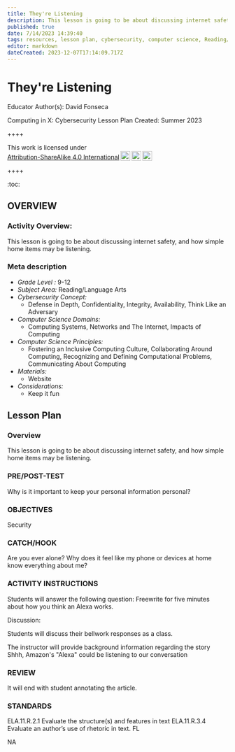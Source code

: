 ```yaml
---
title: They're Listening
description: This lesson is going to be about discussing internet safety, and how simple home items may be listening.
published: true
date: 7/14/2023 14:39:40
tags: resources, lesson plan, cybersecurity, computer science, Reading/Language Arts 
editor: markdown
dateCreated: 2023-12-07T17:14:09.717Z
---
```

# They're Listening


Educator Author(s): David Fonseca


Computing in X: Cybersecurity Lesson Plan 
Created: Summer 2023


++++
<p xmlns:cc="http://creativecommons.org/ns#" >This work is licensed under <a href="http://creativecommons.org/licenses/by-sa/4.0/?ref=chooser-v1" target="_blank" rel="license noopener noreferrer" style="display:inline-block;">Attribution-ShareAlike 4.0 International<img style="height:22px!important;margin-left:3px;vertical-align:text-bottom;" src="https://mirrors.creativecommons.org/presskit/icons/cc.svg?ref=chooser-v1"><img style="height:22px!important;margin-left:3px;vertical-align:text-bottom;" src="https://mirrors.creativecommons.org/presskit/icons/by.svg?ref=chooser-v1"><img style="height:22px!important;margin-left:3px;vertical-align:text-bottom;" src="https://mirrors.creativecommons.org/presskit/icons/sa.svg?ref=chooser-v1"></a></p>
++++


:toc:



## OVERVIEW


### Activity Overview:  
This lesson is going to be about discussing internet safety, and how simple home items may be listening.


### Meta description
+ *Grade Level :* 9-12 
+ *Subject Area:* Reading/Language Arts 
+ *Cybersecurity Concept:* 
   + Defense in Depth, Confidentiality, Integrity, Availability, Think Like an Adversary
+ *Computer Science Domains:*
   + Computing Systems, Networks and The Internet, Impacts of Computing
+ *Computer Science Principles:*
   + Fostering an Inclusive Computing Culture, Collaborating Around Computing, Recognizing and Defining Computational Problems, Communicating About Computing
+ *Materials:* 
   + Website
+ *Considerations:*
   + Keep it fun


## Lesson Plan
### Overview
This lesson is going to be about discussing internet safety, and how simple home items may be listening.


### PRE/POST-TEST
Why is it important to keep your personal information personal?


### OBJECTIVES
Security


### CATCH/HOOK
Are you ever alone? Why does it feel like my phone or devices at home know everything about me?


### ACTIVITY INSTRUCTIONS
Students will answer the following question: Freewrite for five minutes about how you think an Alexa works.


Discussion: 


Students will discuss their bellwork responses as a class.


The instructor will provide background information regarding the story Shhh, Amazon's "Alexa" could be listening to our conversation






### REVIEW
It will end with student annotating the article.


### STANDARDS        
ELA.11.R.2.1 Evaluate the structure(s) and features in text
ELA.11.R.3.4 Evaluate an author’s use of rhetoric in text.
FL


NA